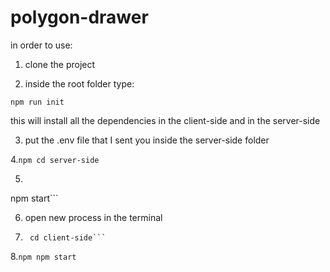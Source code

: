 # polygon-drawer


in order to use:
1. clone the project

2. inside the root folder type:
  ```npm
  npm run init
  ```
  this will install all the dependencies in the client-side and in the server-side
  
3. put the .env file that I sent you inside the server-side folder

4.```npm
    cd server-side```

5. ```npm
  npm start```

6. open new process in the terminal

7. ```npm
    cd client-side```

8.```npm
    npm start```
